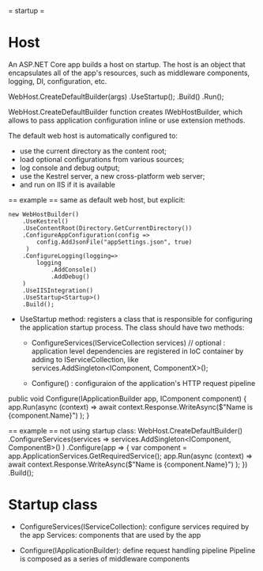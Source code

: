 = startup =

# Host
An ASP.NET Core app builds a host on startup. The host is an object that encapsulates all of the app's resources, such as middleware components, logging, DI, configuration, etc.

WebHost.CreateDefaultBuilder(args)
            .UseStartup<Startup>();
			.Build()
			.Run();

WebHost.CreateDefaultBuilder function creates IWebHostBuilder, which allows to pass application configuration inline or use extension methods.

The default web host is automatically configured to:
- use the current directory as the content root;
- load optional configurations from various sources;
- log console and debug output;
- use the Kestrel server, a new cross-platform web server;
- and run on IIS if it is available

== example ==
same as default web host, but explicit:

    new WebHostBuilder()
        .UseKestrel()
        .UseContentRoot(Directory.GetCurrentDirectory())
        .ConfigureAppConfiguration(config =>
            config.AddJsonFile("appSettings.json", true)
         )
        .ConfigureLogging(logging=>
            logging
                .AddConsole()
                .AddDebug()
        )
        .UseIISIntegration()
        .UseStartup<Startup>()
        .Build();



* UseStartup method: registers a class that is responsible for configuring the application startup process. The class should have two methods:
  * ConfigureServices(IServiceCollection services) // optional : application level dependencies are registered in IoC container by adding to IServiceCollection, like services.AddSingleton<IComponent, ComponentX>();

  * Configure() : configuraion of the application's HTTP request pipeline

public void Configure(IApplicationBuilder app, IComponent component)
{
    app.Run(async (context) =>
        await context.Response.WriteAsync($"Name is {component.Name}")
    );
}


== example ==
not using startup class:
WebHost.CreateDefaultBuilder()
    .ConfigureServices(services =>
        services.AddSingleton<IComponent, ComponentB>()
    )
    .Configure(app =>
    {
      var component = app.ApplicationServices.GetRequiredService<ICompone nt>();
        app.Run(async (context) =>
           await context.Response.WriteAsync($"Name is {component.Name}")
        );
     })
     .Build();



# Startup class
- ConfigureServices(IServiceCollection): configure services required by the app
	Services: components that are used by the app

- Configure(IApplicationBuilder): define request handling pipeline
	Pipeline is composed as a series of middleware components
